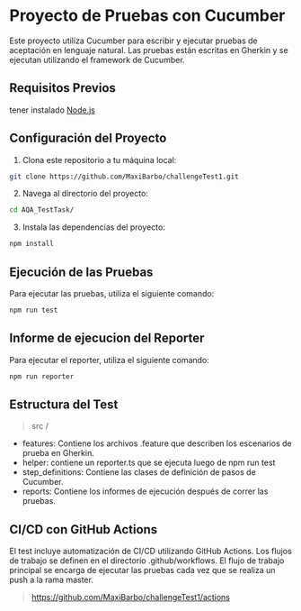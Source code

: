 # Proyecto de Pruebas con Cucumber

Este proyecto utiliza Cucumber para escribir y ejecutar pruebas de aceptación en lenguaje natural. Las pruebas están escritas en Gherkin y se ejecutan utilizando el framework de Cucumber.

## Requisitos Previos

tener instalado [Node.js](https://nodejs.org/)

## Configuración del Proyecto

1. Clona este repositorio a tu máquina local:

```bash {"id":"01HJ48GA59R8PQKAYGXTT6STSY"}
git clone https://github.com/MaxiBarbo/challengeTest1.git
```

2. Navega al directorio del proyecto:

```bash {"id":"01HJ48GA59R8PQKAYGXW2EWXWM"}
cd AQA_TestTask/
```

3. Instala las dependencias del proyecto:

```bash {"id":"01HJ48GA59R8PQKAYGY007EZ03"}
npm install
```

## Ejecución de las Pruebas

Para ejecutar las pruebas, utiliza el siguiente comando:

```bash {"id":"01HJ48GA59R8PQKAYGY0GMR826"}
npm run test
```

## Informe de ejecucion del Reporter

Para ejecutar el reporter, utiliza el siguiente comando:

```bash {"id":"01HJ49KTH37EZRSEV75Q9KR6B2"}
npm run reporter
```

## Estructura del Test

> src /

- features: Contiene los archivos .feature que describen los escenarios de prueba en Gherkin.
- helper: contiene un reporter.ts que se ejecuta luego de npm run test
- step_definitions: Contiene las clases de definición de pasos de Cucumber.
- reports: Contiene los informes de ejecución después de correr las pruebas.

## CI/CD con GitHub Actions

El test incluye automatización de CI/CD utilizando GitHub Actions. Los flujos de trabajo se definen en el directorio .github/workflows. El flujo de trabajo principal se encarga de ejecutar las pruebas cada vez que se realiza un push a la rama master.

> https://github.com/MaxiBarbo/challengeTest1/actions
